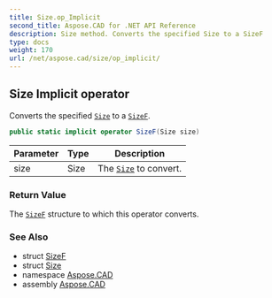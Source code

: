 ```yaml
---
title: Size.op_Implicit
second_title: Aspose.CAD for .NET API Reference
description: Size method. Converts the specified Size to a SizeF
type: docs
weight: 170
url: /net/aspose.cad/size/op_implicit/
---
```

## Size Implicit operator

Converts the specified [`Size`](../) to a [`SizeF`](../../sizef/).

```csharp
public static implicit operator SizeF(Size size)
```

| Parameter | Type | Description |
| --- | --- | --- |
| size | Size | The [`Size`](../) to convert. |

### Return Value

The [`SizeF`](../../sizef/) structure to which this operator converts.

### See Also

* struct [SizeF](../../sizef/)
* struct [Size](../)
* namespace [Aspose.CAD](../../size/)
* assembly [Aspose.CAD](../../../)



